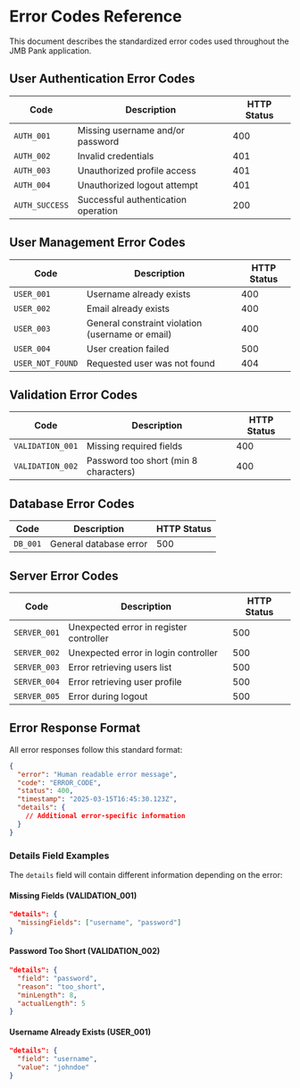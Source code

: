 # Error Codes Reference

This document describes the standardized error codes used throughout the JMB Pank application.

## User Authentication Error Codes

| Code | Description | HTTP Status |
|------|-------------|-------------|
| `AUTH_001` | Missing username and/or password | 400 |
| `AUTH_002` | Invalid credentials | 401 |
| `AUTH_003` | Unauthorized profile access | 401 |
| `AUTH_004` | Unauthorized logout attempt | 401 |
| `AUTH_SUCCESS` | Successful authentication operation | 200 |

## User Management Error Codes

| Code | Description | HTTP Status |
|------|-------------|-------------|
| `USER_001` | Username already exists | 400 |
| `USER_002` | Email already exists | 400 |
| `USER_003` | General constraint violation (username or email) | 400 |
| `USER_004` | User creation failed | 500 |
| `USER_NOT_FOUND` | Requested user was not found | 404 |

## Validation Error Codes

| Code | Description | HTTP Status |
|------|-------------|-------------|
| `VALIDATION_001` | Missing required fields | 400 |
| `VALIDATION_002` | Password too short (min 8 characters) | 400 |

## Database Error Codes

| Code | Description | HTTP Status |
|------|-------------|-------------|
| `DB_001` | General database error | 500 |

## Server Error Codes

| Code | Description | HTTP Status |
|------|-------------|-------------|
| `SERVER_001` | Unexpected error in register controller | 500 |
| `SERVER_002` | Unexpected error in login controller | 500 |
| `SERVER_003` | Error retrieving users list | 500 |
| `SERVER_004` | Error retrieving user profile | 500 |
| `SERVER_005` | Error during logout | 500 |

## Error Response Format

All error responses follow this standard format:

```json
{
  "error": "Human readable error message",
  "code": "ERROR_CODE",
  "status": 400,
  "timestamp": "2025-03-15T16:45:30.123Z",
  "details": {
    // Additional error-specific information
  }
}
```

### Details Field Examples

The `details` field will contain different information depending on the error:

#### Missing Fields (VALIDATION_001)
```json
"details": {
  "missingFields": ["username", "password"]
}
```

#### Password Too Short (VALIDATION_002)
```json
"details": {
  "field": "password",
  "reason": "too_short",
  "minLength": 8,
  "actualLength": 5
}
```

#### Username Already Exists (USER_001)
```json
"details": {
  "field": "username",
  "value": "johndoe"
}
```